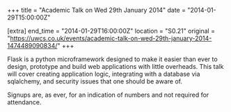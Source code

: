+++
title = "Academic Talk on Wed 29th January 2014"
date = "2014-01-29T15:00:00Z"

[extra]
end_time = "2014-01-29T16:00:00Z"
location = "S0.21"
original = "https://uwcs.co.uk/events/academic-talk-on-wed-29th-january-2014-1474489090834/"
+++

Flask is a python microframework designed to make it easier than ever to design, prototype and build web applications with little overheads. This talk will cover creating application logic, integrating with a database via sqlalchemy, and security issues that one should be aware of.

Signups are, as ever, for an indication of numbers and not required for attendance.

